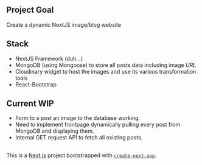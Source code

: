 ## Project Goal
Create a dynamic NextJS image/blog website

## Stack
- NextJS Framework (duh...)
- MongoDB (using Mongoose) to store all posts data including image *URL*
- Cloudinary widget to host the images and use its various transformation tools
- React-Bootstrap

## Current WIP
- Form to a post an image to the database working.  
- Need to implement frontpage dynamically pulling every post from MongoDB and displaying them.  
- Internal GET request API to fetch all existing posts.  

##     
This is a [Next.js](https://nextjs.org/) project bootstrapped with [`create-next-app`](https://github.com/vercel/next.js/tree/canary/packages/create-next-app).
